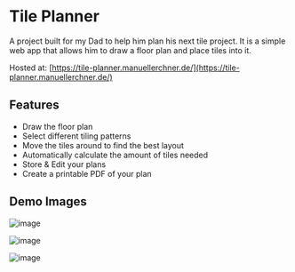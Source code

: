 # Tile Planner

A project built for my Dad to help him plan his next tile project. It is a simple web app that allows him to draw a floor plan and place tiles into it.

Hosted at: [https://tile-planner.manuellerchner.de/](https://tile-planner.manuellerchner.de/)

## Features

- Draw the floor plan
- Select different tiling patterns
- Move the tiles around to find the best layout
- Automatically calculate the amount of tiles needed
- Store & Edit your plans
- Create a printable PDF of your plan

## Demo Images

![image](https://user-images.githubusercontent.com/54124311/230743027-bc21c573-185d-4827-a559-b180d040168c.png)

![image](https://user-images.githubusercontent.com/54124311/230743005-0d89e1f2-d45d-42f1-8028-cff4cbb5ef68.png)

![image](https://user-images.githubusercontent.com/54124311/231230075-6dbc4056-6f36-40ef-860c-f5ee5b08afc1.png)



